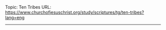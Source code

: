 Topic: Ten Tribes
URL: https://www.churchofjesuschrist.org/study/scriptures/tg/ten-tribes?lang=eng

---

